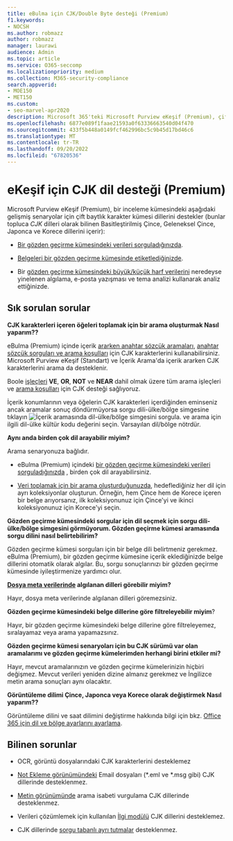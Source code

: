 ```yaml
---
title: eBulma için CJK/Double Byte desteği (Premium)
f1.keywords:
- NOCSH
ms.author: robmazz
author: robmazz
manager: laurawi
audience: Admin
ms.topic: article
ms.service: O365-seccomp
ms.localizationpriority: medium
ms.collection: M365-security-compliance
search.appverid:
- MOE150
- MET150
ms.custom:
- seo-marvel-apr2020
description: Microsoft 365'teki Microsoft Purview eKeşif (Premium), çift baytlık karakter kümesi kullanan Çince, Japonca ve Korece (CJK) dilleri nasıl desteklediğini öğrenin.
ms.openlocfilehash: 6877e089f1faae21593a0f63336663540d04f470
ms.sourcegitcommit: 433f5b448a0149fcf462996bc5c9b45d17bd46c6
ms.translationtype: MT
ms.contentlocale: tr-TR
ms.lasthandoff: 09/20/2022
ms.locfileid: "67820536"
---
```

# <a name="cjk-language-support-for-ediscovery-premium"></a>eKeşif için CJK dil desteği (Premium)

Microsoft Purview eKeşif (Premium), bir inceleme kümesindeki aşağıdaki gelişmiş senaryolar için çift baytlık karakter kümesi dillerini destekler (bunlar topluca *CJK* dilleri olarak bilinen Basitleştirilmiş Çince, Geleneksel Çince, Japonca ve Korece dillerini içerir):

- [Bir gözden geçirme kümesindeki verileri sorguladığınızda](review-set-search.md).

- [Belgeleri bir gözden geçirme kümesinde etiketlediğinizde](tagging-documents.md).

- Bir [gözden geçirme kümesindeki büyük/küçük harf verilerini](analyzing-data-in-review-set.md) neredeyse yinelenen algılama, e-posta yazışması ve tema analizi kullanarak analiz ettiğinizde.

## <a name="frequently-asked-questions"></a>Sık sorulan sorular

**CJK karakterleri içeren öğeleri toplamak için bir arama oluşturmak Nasıl yaparım??**

eBulma (Premium) içinde içerik [ararken anahtar sözcük aramaları](building-search-queries.md#keyword-searches), [anahtar sözcük sorguları ve arama koşulları](keyword-queries-and-search-conditions.md) için CJK karakterlerini kullanabilirsiniz. Microsoft Purview eKeşif (Standart) ve İçerik Arama'da içerik ararken CJK karakterlerini arama da desteklenir.

Boole [işleçleri](keyword-queries-and-search-conditions.md#search-operators) **VE**, **OR**, **NOT** ve **NEAR** dahil olmak üzere tüm arama işleçleri ve [arama koşulları](keyword-queries-and-search-conditions.md#search-conditions) için CJK desteği sağlıyoruz.

İçerik konumlarının veya öğelerin CJK karakterleri içerdiğinden eminseniz ancak aramalar sonuç döndürmüyorsa sorgu dili-ülke/bölge simgesine tıklayın ![İçerik aramasında dil-ülke/bölge simgesini sorgula.](../media/8d4b60c8-e1f1-40f9-88ae-ee2a7eca0886.png) ve arama için ilgili dil-ülke kültür kodu değerini seçin. Varsayılan dil/bölge nötrdür.

**Aynı anda birden çok dil arayabilir miyim?**

Arama senaryonuza bağlıdır.

- eBulma (Premium) içindeki [bir gözden geçirme kümesindeki verileri sorguladığınızda](review-set-search.md) , birden çok dil arayabilirsiniz.

- [Veri toplamak için bir arama oluşturduğunuzda](create-draft-collection.md), hedeflediğiniz her dil için ayrı koleksiyonlar oluşturun. Örneğin, hem Çince hem de Korece içeren bir belge arıyorsanız, ilk koleksiyonunuz için Çince'yi ve ikinci koleksiyonunuz için Korece'yi seçin.

**Gözden geçirme kümesindeki sorgular için dil seçmek için sorgu dili-ülke/bölge simgesini görmüyorum. Gözden geçirme kümesi aramasında sorgu dilini nasıl belirtebilirim?**

Gözden geçirme kümesi sorguları için bir belge dili belirtmeniz gerekmez. eBulma (Premium), bir gözden geçirme kümesine içerik eklediğinizde belge dillerini otomatik olarak algılar. Bu, sorgu sonuçlarınızı bir gözden geçirme kümesinde iyileştirmenize yardımcı olur.

**[Dosya meta verilerinde](view-documents-in-review-set.md#file-metadata) algılanan dilleri görebilir miyim?**

Hayır, dosya meta verilerinde algılanan dilleri göremezsiniz.

**Gözden geçirme kümesindeki belge dillerine göre filtreleyebilir miyim**?

Hayır, bir gözden geçirme kümesindeki belge dillerine göre filtreleyemez, sıralayamaz veya arama yapamazsınız.

**Gözden geçirme kümesi senaryoları için bu CJK sürümü var olan aramalarımı ve gözden geçirme kümelerimden herhangi birini etkiler mi?**

Hayır, mevcut aramalarınızın ve gözden geçirme kümelerinizin hiçbiri değişmez. Mevcut verileri yeniden dizine almanız gerekmez ve İngilizce metin arama sonuçları aynı olacaktır.

**Görüntüleme dilimi Çince, Japonca veya Korece olarak değiştirmek Nasıl yaparım??**

Görüntüleme dilini ve saat dilimini değiştirme hakkında bilgi için bkz. [Office 365 için dil ve bölge ayarlarını ayarlama](/office365/troubleshoot/access-management/set-language-and-region).

## <a name="known-issues"></a>Bilinen sorunlar

- OCR, görüntü dosyalarındaki CJK karakterlerini desteklemez

- [Not Ekleme görünümündeki](view-documents-in-review-set.md#annotate-view) Email dosyaları (*.eml ve *.msg gibi) CJK dillerinde desteklenmez.

- [Metin görünümünde](view-documents-in-review-set.md#text-view) arama isabeti vurgulama CJK dillerinde desteklenmez.

- Verileri çözümlemek için kullanılan [İlgi modülü](using-relevance.md) CJK dillerini desteklemez.

- CJK dillerinde [sorgu tabanlı ayrı tutmalar](managing-holds.md#manage-non-custodial-holds) desteklenmez.